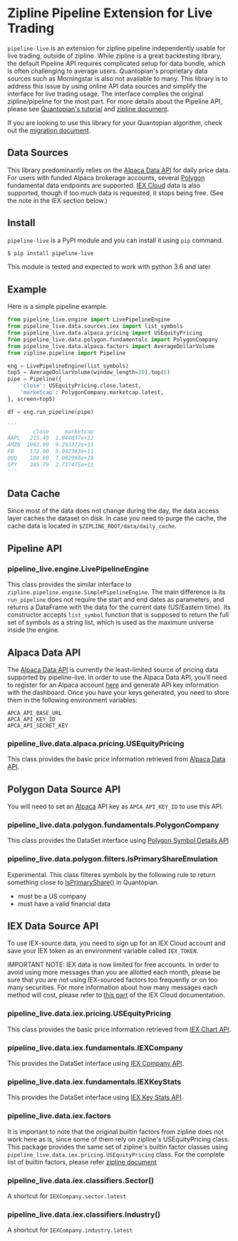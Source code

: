 # Zipline Pipeline Extension for Live Trading
`pipeline-live` is an extension for zipline pipeline independently usable
for live trading, outside of zipline. While zipline is a great backtesting
library, the default Pipeline API requires complicated setup for data bundle,
which is often challenging to average users. Quantopian's proprietary data
sources such as Morningstar is also not available to many. This library is
to address this issue by using online API data sources and simplify the interface
for live trading usage.
The interface complies the original zipline/pipeline for the most part.  For more
details about the Pipeline API, please see
[Quantopian's tutorial](https://www.quantopian.com/tutorials/pipeline) and
[zipline document](https://www.zipline.io/).

If you are looking to use this library for your Quantopian algorithm,
check out the [migration document](./migration.md).

## Data Sources
This library predominantly relies on the [Alpaca Data API](https://docs.alpaca.markets/api-documentation/api-v2/market-data/) for daily
price data. For users with funded Alpaca brokerage accounts, several [Polygon](https://polygon.io/) fundamental
data endpoints are supported. [IEX Cloud](https://iexcloud.io/docs/api/) data is also supported, though if too much
data is requested, it stops being free. (See the note in the IEX section below.)


## Install

`pipeline-live` is a PyPI module and you can install it using `pip` command.

```sh
$ pip install pipeline-live
```

This module is tested and expected to work with python 3.6 and later

## Example
Here is a simple pipeline example.

```py
from pipeline_live.engine import LivePipelineEngine
from pipeline_live.data.sources.iex import list_symbols
from pipeline_live.data.alpaca.pricing import USEquityPricing
from pipeline_live.data.polygon.fundamentals import PolygonCompany
from pipeline_live.data.alpaca.factors import AverageDollarVolume
from zipline.pipeline import Pipeline

eng = LivePipelineEngine(list_symbols)
top5 = AverageDollarVolume(window_length=20).top(5)
pipe = Pipeline({
    'close': USEquityPricing.close.latest,
    'marketcap': PolygonCompany.marketcap.latest,
}, screen=top5)

df = eng.run_pipeline(pipe)

'''
        close     marketcap
AAPL   215.49  1.044037e+12
AMZN  1902.90  9.293372e+11
FB     172.90  5.042383e+11
QQQ    180.80  7.092998e+10
SPY    285.79  2.737475e+11
'''
```

## Data Cache
Since most of the data does not change during the day, the data access layer
caches the dataset on disk.  In case you need to purge the cache, the cache
data is located in `$ZIPLINE_ROOT/data/daily_cache`.

## Pipeline API

### pipeline_live.engine.LivePipelineEngine
This class provides the similar interface to `zipline.pipeline.engine.SimplePipelineEngine`.
The main difference is its `run_pipeline` does not require the start and end dates as parameters,
and returns a DataFrame with the data for the current date (US/Eastern time).
Its constructor accepts `list_symbol` function that is supposed to return the full set of
symbols as a string list, which is used as the maximum universe inside the engine.

## Alpaca Data API
The [Alpaca Data API](https://docs.alpaca.markets/api-documentation/api-v2/market-data/) is currently the least-limited source of pricing data
supported by pipeline-live. In order to use the Alpaca Data API, you'll need to
register for an Alpaca account [here](https://app.alpaca.markets/signup) and generate API key information with
the dashboard. Once you have your keys generated, you need to store them in
the following environment variables:

```
APCA_API_BASE_URL
APCA_API_KEY_ID
APCA_API_SECRET_KEY
```

### pipeline_live.data.alpaca.pricing.USEquityPricing
This class provides the basic price information retrieved from
[Alpaca Data API](https://docs.alpaca.markets/api-documentation/api-v2/market-data/bars/).

## Polygon Data Source API
You will need to set an [Alpaca](https://alpaca.markets/) API key as `APCA_API_KEY_ID` to use this API.

### pipeline_live.data.polygon.fundamentals.PolygonCompany
This class provides the DataSet interface using
[Polygon Symbol Details API](https://polygon.io/docs/#!/Meta-Data/get_v1_meta_symbols_symbol_company)

### pipeline_live.data.polygon.filters.IsPrimaryShareEmulation
Experimental. This class filteres symbols by the following
rule to return something close to
[IsPrimaryShare()](https://www.quantopian.com/help#quantopian_pipeline_filters_fundamentals_IsPrimaryShare) in Quantopian.

- must be a US company
- must have a valid financial data

## IEX Data Source API
To use IEX-source data, you need to sign up for an IEX Cloud account and save
your IEX token as an environment variable called `IEX_TOKEN`.

IMPORTANT NOTE: IEX data is now limited for free accounts. In order to
avoid using more messages than you are allotted each month, please
be sure that you are not using IEX-sourced factors too frequently
or on too many securities. For more information about how many messages
each method will cost, please refer to [this part](https://iexcloud.io/docs/api/#data-weighting) of the IEX Cloud documentation.

### pipeline_live.data.iex.pricing.USEquityPricing
This class provides the basic price information retrieved from
[IEX Chart API](https://iextrading.com/developer/docs/#chart).

### pipeline_live.data.iex.fundamentals.IEXCompany
This provides the DataSet interface using
[IEX Company API](https://iextrading.com/developer/docs/#company).

### pipeline_live.data.iex.fundamentals.IEXKeyStats
This provides the DataSet interface using
[IEX Key Stats API](https://iextrading.com/developer/docs/#key-stats).

### pipeline_live.data.iex.factors
It is important to note that the original builtin factors from zipline does
not work here as is, since some of them rely on zipline's USEquityPricing class.
This package provides the same set of zipline's builtin factor classes using
`pipeline_live.data.iex.pricing.USEquityPricing` class. For the complete
list of builtin factors, please refer [zipline document](https://www.zipline.io/appendix.html#built-in-factors)

### pipeline_live.data.iex.classifiers.Sector()
A shortcut for `IEXCompany.sector.latest`

### pipeline_live.data.iex.classifiers.Industry()
A shortcut for `IEXCompany.industry.latest`
